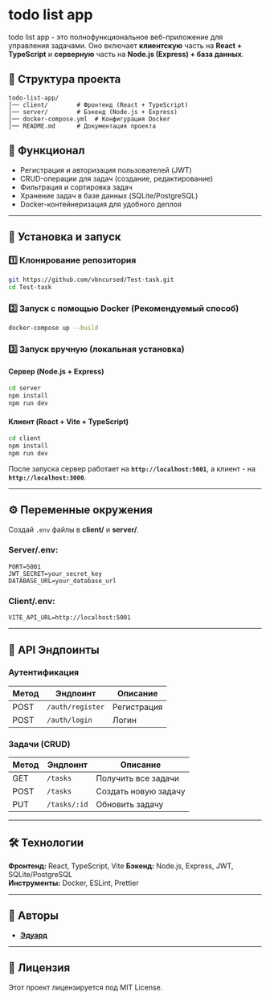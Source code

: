 # todo list app

todo list app - это полнофункциональное веб-приложение для управления задачами. Оно включает **клиентскую** часть на **React + TypeScript** и **серверную** часть на **Node.js (Express) + база данных**.

## 📂 Структура проекта

```
todo-list-app/
│── client/        # Фронтенд (React + TypeScript)
│── server/        # Бэкенд (Node.js + Express)
│── docker-compose.yml  # Конфигурация Docker
│── README.md      # Документация проекта
```

## 🚀 Функционал
- Регистрация и авторизация пользователей (JWT)
- CRUD-операции для задач (создание, редактирование)
- Фильтрация и сортировка задач
- Хранение задач в базе данных (SQLite/PostgreSQL)
- Docker-контейнеризация для удобного деплоя

---
## 🔧 Установка и запуск

### 1️⃣ Клонирование репозитория
```bash
git https://github.com/vbncursed/Test-task.git
cd Test-task
```

### 2️⃣ Запуск с помощью Docker (Рекомендуемый способ)
```bash
docker-compose up --build
```

### 3️⃣ Запуск вручную (локальная установка)

#### **Сервер** (Node.js + Express)
```bash
cd server
npm install
npm run dev
```

#### **Клиент** (React + Vite + TypeScript)
```bash
cd client
npm install
npm run dev
```

После запуска сервер работает на **`http://localhost:5001`**, а клиент - на **`http://localhost:3000`**.

---
## ⚙️ Переменные окружения
Создай `.env` файлы в **client/** и **server/**.

### **Server/.env:**
```plaintext
PORT=5001
JWT_SECRET=your_secret_key
DATABASE_URL=your_database_url
```

### **Client/.env:**
```plaintext
VITE_API_URL=http://localhost:5001
```

---
## 📌 API Эндпоинты
### **Аутентификация**
| Метод  | Эндпоинт         | Описание          |
|--------|----------------|------------------|
| POST   | `/auth/register` | Регистрация      |
| POST   | `/auth/login`    | Логин            |

### **Задачи (CRUD)**
| Метод  | Эндпоинт       | Описание              |
|--------|--------------|----------------------|
| GET    | `/tasks`      | Получить все задачи  |
| POST   | `/tasks`      | Создать новую задачу |
| PUT    | `/tasks/:id`  | Обновить задачу      |

---
## 🛠️ Технологии
**Фронтенд:** React, TypeScript, Vite 
**Бэкенд:** Node.js, Express, JWT, SQLite/PostgreSQL  
**Инструменты:** Docker, ESLint, Prettier

---
## 📝 Авторы
- **[Эдуард](https://github.com/vbncursed)**

---
## 🔗 Лицензия
Этот проект лицензируется под MIT License.

